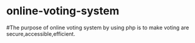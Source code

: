 # online-voting-system

#The purpose of online voting system by using php  is to make voting are secure,accessible,efficient.

